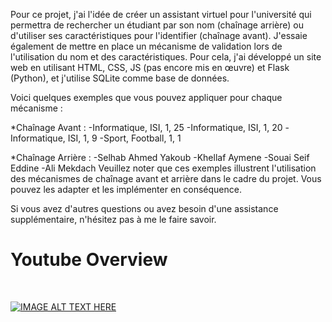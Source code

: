 Pour ce projet, j'ai l'idée de créer un assistant virtuel pour l'université qui permettra de rechercher un étudiant par son nom (chaînage arrière) ou d'utiliser ses caractéristiques pour l'identifier (chaînage avant). J'essaie également de mettre en place un mécanisme de validation lors de l'utilisation du nom et des caractéristiques. Pour cela, j'ai développé un site web en utilisant HTML, CSS, JS (pas encore mis en œuvre) et Flask (Python), et j'utilise SQLite comme base de données.

Voici quelques exemples que vous pouvez appliquer pour chaque mécanisme :

*Chaînage Avant :
  -Informatique, ISI, 1, 25
  -Informatique, ISI, 1, 20
  -Informatique, ISI, 1, 9
  -Sport, Football, 1, 1

*Chaînage Arrière :
  -Selhab Ahmed Yakoub
  -Khellaf Aymene
  -Souai Seif Eddine
  -Ali Mekdach
Veuillez noter que ces exemples illustrent l'utilisation des mécanismes de chaînage avant et arrière dans le cadre du projet. Vous pouvez les adapter et les implémenter en conséquence.

Si vous avez d'autres questions ou avez besoin d'une assistance supplémentaire, n'hésitez pas à me le faire savoir.


<h1>Youtube Overview</h1>
<br>


[![IMAGE ALT TEXT HERE](https://img.youtube.com/vi/kkHRpeCHNT8/0.jpg)](https://www.youtube.com/watch?v=kkHRpeCHNT8)
